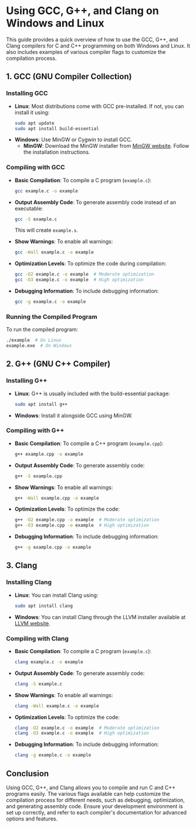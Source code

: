 # Using GCC, G++, and Clang on Windows and Linux

This guide provides a quick overview of how to use the GCC, G++, and Clang compilers for C and C++ programming on both Windows and Linux. It also includes examples of various compiler flags to customize the compilation process.

## 1. GCC (GNU Compiler Collection)

### Installing GCC

- **Linux**: Most distributions come with GCC pre-installed. If not, you can install it using:
  ```bash
  sudo apt update
  sudo apt install build-essential
  ```
- **Windows**: Use MinGW or Cygwin to install GCC.
  - **MinGW**: Download the MinGW installer from [MinGW website](http://www.mingw.org/). Follow the installation instructions.

### Compiling with GCC

- **Basic Compilation**:
  To compile a C program (`example.c`):
  ```bash
  gcc example.c -o example
  ```

- **Output Assembly Code**:
  To generate assembly code instead of an executable:
  ```bash
  gcc -S example.c
  ```
  This will create `example.s`.

- **Show Warnings**:
  To enable all warnings:
  ```bash
  gcc -Wall example.c -o example
  ```

- **Optimization Levels**:
  To optimize the code during compilation:
  ```bash
  gcc -O2 example.c -o example  # Moderate optimization
  gcc -O3 example.c -o example  # High optimization
  ```

- **Debugging Information**:
  To include debugging information:
  ```bash
  gcc -g example.c -o example
  ```

### Running the Compiled Program

To run the compiled program:
```bash
./example  # On Linux
example.exe  # On Windows
```

## 2. G++ (GNU C++ Compiler)

### Installing G++

- **Linux**: G++ is usually included with the build-essential package:
  ```bash
  sudo apt install g++
  ```
- **Windows**: Install it alongside GCC using MinGW.

### Compiling with G++

- **Basic Compilation**:
  To compile a C++ program (`example.cpp`):
  ```bash
  g++ example.cpp -o example
  ```

- **Output Assembly Code**:
  To generate assembly code:
  ```bash
  g++ -S example.cpp
  ```

- **Show Warnings**:
  To enable all warnings:
  ```bash
  g++ -Wall example.cpp -o example
  ```

- **Optimization Levels**:
  To optimize the code:
  ```bash
  g++ -O2 example.cpp -o example  # Moderate optimization
  g++ -O3 example.cpp -o example  # High optimization
  ```

- **Debugging Information**:
  To include debugging information:
  ```bash
  g++ -g example.cpp -o example
  ```

## 3. Clang

### Installing Clang

- **Linux**: You can install Clang using:
  ```bash
  sudo apt install clang
  ```
- **Windows**: You can install Clang through the LLVM installer available at [LLVM website](https://llvm.org/).

### Compiling with Clang

- **Basic Compilation**:
  To compile a C program (`example.c`):
  ```bash
  clang example.c -o example
  ```

- **Output Assembly Code**:
  To generate assembly code:
  ```bash
  clang -S example.c
  ```

- **Show Warnings**:
  To enable all warnings:
  ```bash
  clang -Wall example.c -o example
  ```

- **Optimization Levels**:
  To optimize the code:
  ```bash
  clang -O2 example.c -o example  # Moderate optimization
  clang -O3 example.c -o example  # High optimization
  ```

- **Debugging Information**:
  To include debugging information:
  ```bash
  clang -g example.c -o example
  ```

## Conclusion

Using GCC, G++, and Clang allows you to compile and run C and C++ programs easily. The various flags available can help customize the compilation process for different needs, such as debugging, optimization, and generating assembly code. Ensure your development environment is set up correctly, and refer to each compiler's documentation for advanced options and features. 
